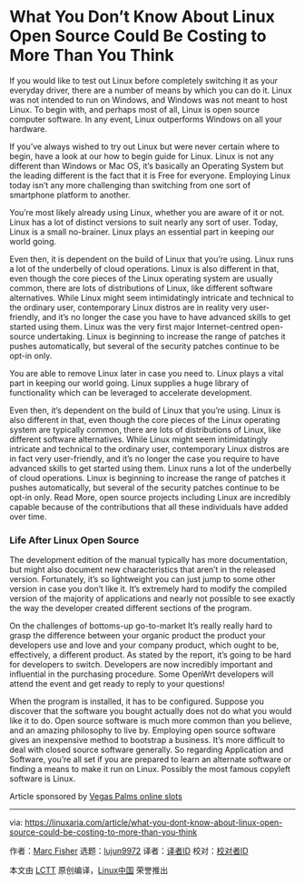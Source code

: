 What You Don’t Know About Linux Open Source Could Be Costing to More Than You Think
======

If you would like to test out Linux before completely switching it as your everyday driver, there are a number of means by which you can do it. Linux was not intended to run on Windows, and Windows was not meant to host Linux. To begin with, and perhaps most of all, Linux is open source computer software. In any event, Linux outperforms Windows on all your hardware.

If you’ve always wished to try out Linux but were never certain where to begin, have a look at our how to begin guide for Linux. Linux is not any different than Windows or Mac OS, it’s basically an Operating System but the leading different is the fact that it is Free for everyone. Employing Linux today isn’t any more challenging than switching from one sort of smartphone platform to another.

You’re most likely already using Linux, whether you are aware of it or not. Linux has a lot of distinct versions to suit nearly any sort of user. Today, Linux is a small no-brainer. Linux plays an essential part in keeping our world going.

Even then, it is dependent on the build of Linux that you’re using. Linux runs a lot of the underbelly of cloud operations. Linux is also different in that, even though the core pieces of the Linux operating system are usually common, there are lots of distributions of Linux, like different software alternatives. While Linux might seem intimidatingly intricate and technical to the ordinary user, contemporary Linux distros are in reality very user-friendly, and it’s no longer the case you have to have advanced skills to get started using them. Linux was the very first major Internet-centred open-source undertaking. Linux is beginning to increase the range of patches it pushes automatically, but several of the security patches continue to be opt-in only.

You are able to remove Linux later in case you need to. Linux plays a vital part in keeping our world going. Linux supplies a huge library of functionality which can be leveraged to accelerate development.

Even then, it’s dependent on the build of Linux that you’re using. Linux is also different in that, even though the core pieces of the Linux operating system are typically common, there are lots of distributions of Linux, like different software alternatives. While Linux might seem intimidatingly intricate and technical to the ordinary user, contemporary Linux distros are in fact very user-friendly, and it’s no longer the case you require to have advanced skills to get started using them. Linux runs a lot of the underbelly of cloud operations. Linux is beginning to increase the range of patches it pushes automatically, but several of the security patches continue to be opt-in only. Read More, open source projects including Linux are incredibly capable because of the contributions that all these individuals have added over time.

### Life After Linux Open Source

The development edition of the manual typically has more documentation, but might also document new characteristics that aren’t in the released version. Fortunately, it’s so lightweight you can just jump to some other version in case you don’t like it. It’s extremely hard to modify the compiled version of the majority of applications and nearly not possible to see exactly the way the developer created different sections of the program.

On the challenges of bottoms-up go-to-market It’s really really hard to grasp the difference between your organic product the product your developers use and love and your company product, which ought to be, effectively, a different product. As stated by the report, it’s going to be hard for developers to switch. Developers are now incredibly important and influential in the purchasing procedure. Some OpenWrt developers will attend the event and get ready to reply to your questions!

When the program is installed, it has to be configured. Suppose you discover that the software you bought actually does not do what you would like it to do. Open source software is much more common than you believe, and an amazing philosophy to live by. Employing open source software gives an inexpensive method to bootstrap a business. It’s more difficult to deal with closed source software generally. So regarding Application and Software, you’re all set if you are prepared to learn an alternate software or finding a means to make it run on Linux. Possibly the most famous copyleft software is Linux.

Article sponsored by [Vegas Palms online slots][1]


--------------------------------------------------------------------------------

via: https://linuxaria.com/article/what-you-dont-know-about-linux-open-source-could-be-costing-to-more-than-you-think

作者：[Marc Fisher][a]
选题：[lujun9972](https://github.com/lujun9972)
译者：[译者ID](https://github.com/译者ID)
校对：[校对者ID](https://github.com/校对者ID)

本文由 [LCTT](https://github.com/LCTT/TranslateProject) 原创编译，[Linux中国](https://linux.cn/) 荣誉推出

[a]:https://linuxaria.com
[1]:https://www.vegaspalmscasino.com/casino-games/slots/
